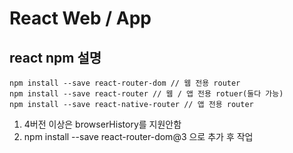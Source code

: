 # React Web / App


## react npm 설명
```npm
npm install --save react-router-dom // 웹 전용 router
npm install --save react-router // 웹 / 앱 전용 rotuer(둘다 가능)
npm install --save react-native-router // 앱 전용 router
```
1. 4버전 이상은 browserHistory를 지원안함
2. npm install --save react-router-dom@3 으로 추가 후 작업
